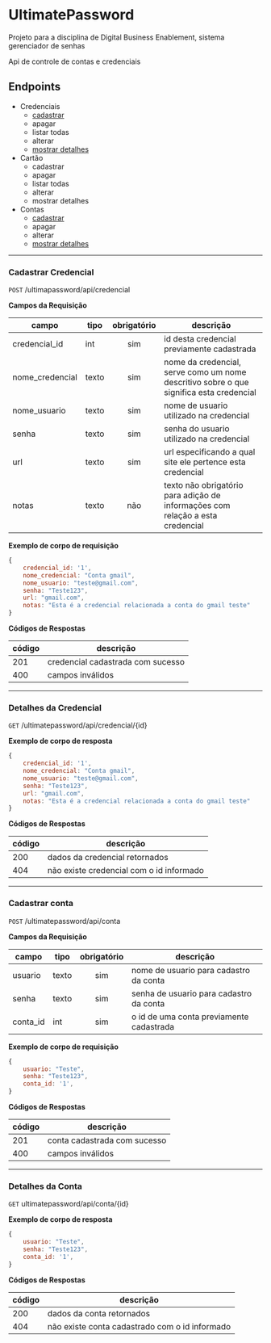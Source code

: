 # UltimatePassword
Projeto para a disciplina de Digital Business Enablement, sistema gerenciador de senhas

Api de controle de contas e credenciais

## Endpoints

- Credenciais
    - [cadastrar](#cadastrar-credencial)
    - apagar
    - listar todas
    - alterar
    - [mostrar detalhes](#detalhes-da-credencial)
- Cartão
    - cadastrar
    - apagar
    - listar todas
    - alterar
    - mostrar detalhes  
- Contas
    - [cadastrar](#cadastrar-conta)
    - apagar
    - alterar
    - [mostrar detalhes](#detalhes-da-conta)

---


### Cadastrar Credencial

`POST` /ultimapassword/api/credencial

**Campos da Requisição**

| campo | tipo | obrigatório | descrição 
|-------|------|:-------------:|---
|credencial_id | int | sim | id desta credencial previamente cadastrada
|nome_credencial | texto | sim | nome da credencial, serve como um nome descritivo sobre o que significa esta credencial
|nome_usuario | texto | sim | nome de usuario utilizado na credencial
|senha| texto | sim | senha do usuario utilizado na credencial
|url | texto | sim | url especificando a qual site ele pertence esta credencial
|notas | texto | não | texto não obrigatório para adição de informações com relação a esta credencial

**Exemplo de corpo de requisição**

```js
{
    credencial_id: '1',
    nome_credencial: "Conta gmail",
    nome_usuario: "teste@gmail.com",
    senha: "Teste123",
    url: "gmail.com",
    notas: "Esta é a credencial relacionada a conta do gmail teste"
}
```

**Códigos de Respostas**

| código | descrição
|-|-
| 201 | credencial cadastrada com sucesso
| 400 | campos inválidos

----

### Detalhes da Credencial

`GET` /ultimatepassword/api/credencial/{id}

**Exemplo de corpo de resposta**

```js
{
    credencial_id: '1',
    nome_credencial: "Conta gmail",
    nome_usuario: "teste@gmail.com",
    senha: "Teste123",
    url: "gmail.com",
    notas: "Esta é a credencial relacionada a conta do gmail teste"
}
```

**Códigos de Respostas**

| código | descrição
|-|-
| 200 | dados da credencial retornados
| 404 | não existe credencial com o id informado

----

### Cadastrar conta

`POST` /ultimatepassword/api/conta

**Campos da Requisição**

| campo | tipo | obrigatório | descrição 
|-------|------|:-------------:|---
|usuario | texto | sim | nome de usuario para cadastro da conta
|senha | texto | sim | senha de usuario para cadastro da conta
|conta_id | int | sim | o id de uma conta previamente cadastrada


**Exemplo de corpo de requisição**

```js
{
    usuario: "Teste",
    senha: "Teste123",
    conta_id: '1',
}
```

**Códigos de Respostas**

| código | descrição
|-|-
| 201 | conta cadastrada com sucesso
| 400 | campos inválidos

----

### Detalhes da Conta

`GET` ultimatepassword/api/conta/{id}

**Exemplo de corpo de resposta**

```js
{
    usuario: "Teste",
    senha: "Teste123",
    conta_id: '1',
}
```

**Códigos de Respostas**

| código | descrição
|-|-
| 200 | dados da conta retornados
| 404 | não existe conta cadastrado com o id informado
